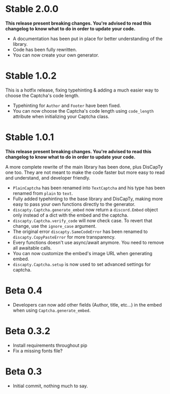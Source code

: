 Stable 2.0.0
============

**This release present breaking changes. You're advised to read this changelog to know what to do in order to update
your code.**

* A documentation has been put in place for better understanding of the library.
* Code has been fully rewritten.
* You can now create your own generator.

Stable 1.0.2
============
This is a hotfix release, fixing typehinting & adding a much easier way to choose the Captcha's code length.

* Typehinting for ``Author`` and ``Footer`` have been fixed.
* You can now choose the Captcha's code length using ``code_length`` attribute when initializing your Captcha class.

Stable 1.0.1
============

**This release present breaking changes. You're advised to read this changelog to know what to do in order to update
your code.**

A more complete rewrite of the main library has been done, plus DisCapTy one too.
They are not meant to make the code faster but more easy to read and understand, and developer friendly.

* ``PlainCaptcha`` has been renamed into ``TextCaptcha`` and his type has been renamed from ``plain`` to ``text``.
* Fully added typehinting to the base library and DisCapTy, making more easy to pass your own functions directly to the generator.
* ``discapty.Captcha.generate_embed`` now return a ``discord.Embed`` object only instead of a dict with the embed and the captcha.
* ``discapty.Captcha.verify_code`` will now check case. To revert that change, use the ``ignore_case`` argument.
* The original error ``discapty.SameCodeError`` has been renamed to ``discapty.CopyPasteError`` for more transparency.
* Every functions doesn't use async/await anymore. You need to remove all awaitable calls.
* You can now customize the embed's image URL when generating embed.
* ``discapty.Captcha.setup`` is now used to set advanced settings for captcha.

Beta 0.4
========
* Developers can now add other fields (Author, title, etc...) in the embed when using ``Captcha.generate_embed``.

Beta 0.3.2
==========
* Install requirements throughout pip
* Fix a missing fonts file?

Beta 0.3
========
* Initial commit, nothing much to say.
